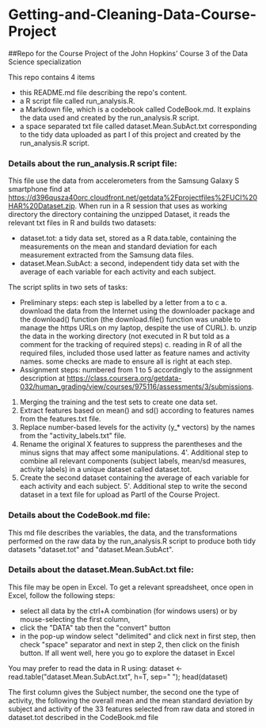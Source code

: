# Getting-and-Cleaning-Data-Course-Project
##Repo for the Course Project of the John Hopkins' Course 3 of the Data Science specialization

This repo contains 4 items
* this README.md file describing the repo's content.
* a R script file called run_analysis.R. 
* a Markdown file, which is a codebook called CodeBook.md. It explains the data used and created by the run_analysis.R script.
* a space separated txt file called dataset.Mean.SubAct.txt corresponding to the tidy data uploaded as part I of this project and created by the run_analysis.R script.

### Details about the run_analysis.R script file:
This file use the data from accelerometers from the Samsung Galaxy S smartphone find at https://d396qusza40orc.cloudfront.net/getdata%2Fprojectfiles%2FUCI%20HAR%20Dataset.zip.
When run in a R session that uses as working directory the directory containing the unzipped Dataset, it reads the relevant txt files in R and builds two datasets:
* dataset.tot: a tidy data set, stored as a R data.table, containing the measurements on the mean and standard deviation for each measurement extracted from the Samsung data files.
* dataset.Mean.SubAct: a second, independent tidy data set with the average of each variable for each activity and each subject.

The script splits in two sets of tasks:
* Preliminary steps: each step is labelled by a letter from a to c 
a. download the data from the Internet using the downloader package and the download() function (the download.file() function was unable to manage the https URLs on my laptop, despite the use of CURL).
b. unzip the data in the working directory (not executed in R but told as a comment for the tracking of required steps)
c. reading in R of all the required files, included those used latter as feature names and activity names.
some checks are made to ensure all is right at each step.
* Assignment steps: numbered from 1 to 5 accordingly to the assignment description at https://class.coursera.org/getdata-032/human_grading/view/courses/975116/assessments/3/submissions.
1. Merging the training and the test sets to create one data set.
2. Extract features based on mean() and sd() according to features names from the features.txt file.
3. Replace number-based levels for the activity (y_* vectors) by the names from the "activity_labels.txt" file.
4. Rename the original X features to suppress the parentheses and the minus signs that may affect some manipulations.
4'. Additional step to combine all relevant components (subject labels, mean/sd measures, activity labels) in a unique dataset called dataset.tot.
5. Create the second dataset containing the average of each variable for each activity and each subject.
5'. Additional step to write the second dataset in a text file for upload as PartI of the Course Project.

### Details about the CodeBook.md file:
This md file describes the variables, the data, and the transformations performed on the raw data by the run_analysis.R script to produce both tidy datasets "dataset.tot" and "dataset.Mean.SubAct".

### Details about the dataset.Mean.SubAct.txt file:
This file may be open in Excel. To get a relevant spreadsheet, once open in Excel, follow the following steps:
* select all data by the ctrl+A combination (for windows users) or by mouse-selecting the first column,
* click the "DATA" tab then the "convert" button
* in the pop-up window select "delimited" and click next in first step, then check "space" separator and next in step 2, then click on the finish button.
If all went well, here you go to explore the dataset in Excel

You may prefer to read the data in R using:
dataset <- read.table("dataset.Mean.SubAct.txt", h=T, sep=" "); 
head(dataset)

The first column gives the Subject number, the second one the type of activity, the following the overall mean and the mean standard deviation by subject and activity of the 33 features selected from raw data and stored in dataset.tot described in the CodeBook.md file
